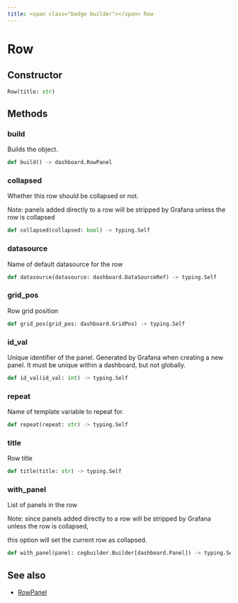 ```yaml
---
title: <span class="badge builder"></span> Row
---
```

# <span class="badge builder"></span> Row

## Constructor

```python
Row(title: str)
```
## Methods

### <span class="badge object-method"></span> build

Builds the object.

```python
def build() -> dashboard.RowPanel
```

### <span class="badge object-method"></span> collapsed

Whether this row should be collapsed or not.

Note: panels added directly to a row will be stripped by Grafana unless the row is collapsed

```python
def collapsed(collapsed: bool) -> typing.Self
```

### <span class="badge object-method"></span> datasource

Name of default datasource for the row

```python
def datasource(datasource: dashboard.DataSourceRef) -> typing.Self
```

### <span class="badge object-method"></span> grid_pos

Row grid position

```python
def grid_pos(grid_pos: dashboard.GridPos) -> typing.Self
```

### <span class="badge object-method"></span> id_val

Unique identifier of the panel. Generated by Grafana when creating a new panel. It must be unique within a dashboard, but not globally.

```python
def id_val(id_val: int) -> typing.Self
```

### <span class="badge object-method"></span> repeat

Name of template variable to repeat for.

```python
def repeat(repeat: str) -> typing.Self
```

### <span class="badge object-method"></span> title

Row title

```python
def title(title: str) -> typing.Self
```

### <span class="badge object-method"></span> with_panel

List of panels in the row

Note: since panels added directly to a row will be stripped by Grafana unless the row is collapsed,

this option will set the current row as collapsed.

```python
def with_panel(panel: cogbuilder.Builder[dashboard.Panel]) -> typing.Self
```

## See also

 * <span class="badge object-type-class"></span> [RowPanel](./object-RowPanel.md)
